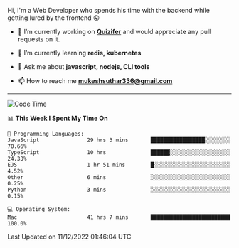 Hi, I'm a Web Developer who spends his time with the backend while getting lured by the frontend 😜

- 🔭 I’m currently working on **[Quizifer](https://github.com/SutharMukesh/Quizifer/)** and would appreciate any pull requests on it.

- 🌱 I’m currently learning **redis, kubernetes**

- 💬 Ask me about **javascript, nodejs, CLI tools**

- 📫 How to reach me **mukeshsuthar336@gmail.com**

---
<!--START_SECTION:waka-->
![Code Time](http://img.shields.io/badge/Code%20Time-1%2C989%20hrs%2042%20mins-blue)

📊 **This Week I Spent My Time On** 

```text
💬 Programming Languages: 
JavaScript               29 hrs 3 mins       █████████████████░░░░░░░░   70.66% 
TypeScript               10 hrs              ██████░░░░░░░░░░░░░░░░░░░   24.33% 
EJS                      1 hr 51 mins        █░░░░░░░░░░░░░░░░░░░░░░░░   4.52% 
Other                    6 mins              ░░░░░░░░░░░░░░░░░░░░░░░░░   0.25% 
Python                   3 mins              ░░░░░░░░░░░░░░░░░░░░░░░░░   0.15%

💻 Operating System: 
Mac                      41 hrs 7 mins       █████████████████████████   100.0%

```


 Last Updated on 11/12/2022 01:46:04 UTC
<!--END_SECTION:waka-->
